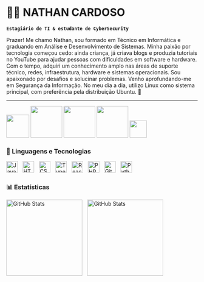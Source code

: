 # 👨‍💻 NATHAN CARDOSO 

**`Estagiário de TI & estudante de CyberSecurity`**

Prazer! Me chamo Nathan, sou formado em Técnico em Informática e graduando em Análise e Desenvolvimento de Sistemas. Minha paixão por tecnologia começou cedo: ainda criança, já criava blogs e produzia tutoriais no YouTube para ajudar pessoas com dificuldades em software e hardware.
Com o tempo, adquiri um conhecimento amplo nas áreas de suporte técnico, redes, infraestrutura, hardware e sistemas operacionais. Sou apaixonado por desafios e solucinar problemas. Venho aprofundando-me em Segurança da Informação. No meu dia a dia, utilizo Linux como sistema principal, com preferência pela distribuição Ubuntu.  🐧 

---
<img 
    width="60px"
src="https://camo.githubusercontent.com/2f3a14d03be17f27e16e9f027f3ca63db3563980a631a2ae525b50e3bd25a639/68747470733a2f2f696d672e736869656c64732e696f2f62616467652f4c696e75782d4643433632343f7374796c653d666c61742d737175617265266c6f676f3d6c696e7578266c6f676f436f6c6f723d626c61636b" 
     />
<img
width="83px"
src="https://camo.githubusercontent.com/6e575c08f788534cfcfc35a668bb755aff98073490d0cd06f1e8ae15ab403ec8/68747470733a2f2f696d672e736869656c64732e696f2f62616467652f4d65746173706c6f69742d3146393346463f7374796c653d666c61742d737175617265266c6f676f3d6d65746173706c6f6974266c6f676f436f6c6f723d7768697465"
/>
<img
    width="83px"
src="https://camo.githubusercontent.com/9743cec0c97396dd9ba01882f98af1263bfd83496321787d0d8f6c62e6465284/68747470733a2f2f696d672e736869656c64732e696f2f62616467652f4275727025323053756974652d4646364630303f7374796c653d666c61742d737175617265266c6f676f3d627572702d7375697465266c6f676f436f6c6f723d7768697465"
    />
<img
    width="83px"
src="https://camo.githubusercontent.com/cce2d86804fbf5ba062e459de5cc045a831911b4dfd9349f391be6a8e52f0858/68747470733a2f2f696d672e736869656c64732e696f2f62616467652f57697265736861726b2d3136373941373f7374796c653d666c61742d737175617265266c6f676f3d77697265736861726b266c6f676f436f6c6f723d7768697465"
/>
<img
width="45px"
src="https://camo.githubusercontent.com/14477a11d53d6725e93198e14c458c4c4c925133dd0fbe59849277e63295366f/68747470733a2f2f696d672e736869656c64732e696f2f62616467652f4e6d61702d3030353537313f7374796c653d666c61742d737175617265266c6f676f3d6e6d6170266c6f676f436f6c6f723d7768697465"
/>



### 🤖 Linguagens e Tecnologias

<img 
    align="left" 
    alt="JavaScript" 
    title="JavaScript"
    width="30px" 
    style="padding-right: 10px;" 
    src="https://cdn.jsdelivr.net/gh/devicons/devicon@latest/icons/javascript/javascript-original.svg" 
/>

          
<img 
    align="left" 
    alt="HTML"
    title="HTML" 
    width="30px" 
    style="padding-right: 10px;" 
    src="https://cdn.jsdelivr.net/gh/devicons/devicon@latest/icons/html5/html5-original.svg" 
/>
<img 
    align="left" 
    alt="CSS" 
    title="CSS"
    width="30px" 
    style="padding-right: 10px;" 
    src="https://cdn.jsdelivr.net/gh/devicons/devicon@latest/icons/css3/css3-original.svg" 
/>

<img 
    align="left" 
    alt="TypeScript"
    title="TypeScript" 
    width="30px" 
    style="padding-right: 10px;" 
    src="https://cdn.jsdelivr.net/gh/devicons/devicon@latest/icons/typescript/typescript-original.svg" 
/>
<img 
    align="left" 
    alt="React"
    title="React" 
    width="30px" 
    style="padding-right: 10px;" 
    src="https://cdn.jsdelivr.net/gh/devicons/devicon@latest/icons/react/react-original.svg" 
/>

<img 
    align="left" 
    alt="PHP" 
    title="PHP"
    width="30px" 
    style="padding-right: 10px;" 
    src="https://cdn.jsdelivr.net/gh/devicons/devicon@latest/icons/php/php-original.svg" 
/>

<img 
    align="left" 
    alt="Git" 
    title="Git"
    width="30px" 
    style="padding-right: 10px;" 
    src="https://cdn.jsdelivr.net/gh/devicons/devicon@latest/icons/git/git-original.svg" 
/>
<img 
    align="left" 
    alt="Python" 
    title="Python"
    width="30px" 
    style="padding-right: 10px;" 
    src="https://cdn.jsdelivr.net/gh/devicons/devicon@latest/icons/python/python-original.svg" 
/>

<br/>
<br/>

### 📊 Estatísticas

<p>
  <img 
    align="left" 
    alt="GitHub Stats" 
    height="200" 
    style="padding-right: 10px;" 
    src="https://github-readme-stats.vercel.app/api?username=NathanlCardoso&show_icons=true&theme=tokyonight&include_all_commits=true&locale=pt-br" 
  />

<img 
      align="left" 
      alt="GitHub Stats" 
      height="200" 
      src="https://github-readme-stats.vercel.app/api/top-langs/?username=nathanlcardoso&theme=tokyonight&layout=compact&custom_title=Tecnologias&langs_count=9" 
  />

</p>
